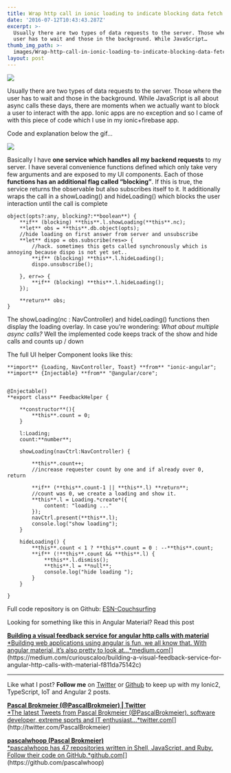 ```yaml
---
title: Wrap http call in ionic loading to indicate blocking data fetch
date: '2016-07-12T10:43:43.287Z'
excerpt: >-
  Usually there are two types of data requests to the server. Those where the
  user has to wait and those in the background. While JavaScript…
thumb_img_path: >-
  images/Wrap-http-call-in-ionic-loading-to-indicate-blocking-data-fetch/1*UEWjnu30dUlisQzsSF6ghA.png
layout: post
---
```

![](/images/Wrap-http-call-in-ionic-loading-to-indicate-blocking-data-fetch/1*UEWjnu30dUlisQzsSF6ghA.png)

Usually there are two types of data requests to the server. Those where the user has to wait and those in the background. While JavaScript is all about async calls these days, there are moments when we actually want to block a user to interact with the app. Ionic apps are no exception and so I came of with this piece of code which I use in my ionic+firebase app.

Code and explanation below the gif…

![](/images/Wrap-http-call-in-ionic-loading-to-indicate-blocking-data-fetch/1*EU113pSiuhM3hm9QzGX5yw.gif)

Basically I have **one service which handles all my backend requests** to my server. I have several convenience functions defined which only take very few arguments and are exposed to my UI components. Each of those **functions has an additional flag called “blocking”**. If this is true, the service returns the observable but also subscribes itself to it. It additionally wraps the call in a showLoading() and hideLoading() which blocks the user interaction until the call is complete

    object(opts?:any, blocking?:**boolean**) {  
        **if** (blocking) **this**.l.showLoading(**this**.nc);  
        **let** obs = **this**.db.object(opts);  
        //hide loading on first answer from server and unsubscribe  
        **let** dispo = obs.subscribe(res=> {  
            //hack. sometimes this gets called synchronously which is annoying because dispo is not yet set..          
            **if** (blocking) **this**.l.hideLoading();  
            dispo.unsubscribe();  
      
        }, err=> {  
            **if** (blocking) **this**.l.hideLoading();  
        });  
      
        **return** obs;  
    }

The showLoading(nc : NavController) and hideLoading() functions then display the loading overlay. In case you’re wondering: *What about multiple async calls?* Well the implemented code keeps track of the show and hide calls and counts up / down

The full UI helper Component looks like this:

    **import** {Loading, NavController, Toast} **from** "ionic-angular";  
    **import** {Injectable} **from** "@angular/core";  
      
      
    @Injectable()  
    **export class** FeedbackHelper {  
      
        **constructor**(){  
            **this**.count = 0;  
        }  
      
        l:Loading;  
        count:**number**;  
      
        showLoading(navCtrl:NavController) {  
              
            **this**.count++;  
            //increase requester count by one and if already over 0, return  
      
            **if** (**this**.count-1 || **this**.l) **return**;  
            //count was 0, we create a loading and show it.  
            **this**.l = Loading.*create*({  
                content: "loading ..."  
            });  
            navCtrl.present(**this**.l);  
            console.log("show loading");  
        }  
      
        hideLoading() {  
            **this**.count < 1 ? **this**.count = 0 : --**this**.count;  
            **if** (!**this**.count && **this**.l) {  
                **this**.l.dismiss();  
                **this**.l = **null**;  
                console.log("hide loading ");  
            }  
        }  
          
    }

Full code repository is on Github: [ESN-Couchsurfing](https://github.com/pascalwhoop/esn-couchsurfing)

Looking for something like this in Angular Material? Read this post

[**Building a visual feedback service for angular http calls with material**  
*Building web applications using angular is fun, we all know that. With angular material, it’s also pretty to look at…*medium.com](https://medium.com/curiouscaloo/building-a-visual-feedback-service-for-angular-http-calls-with-material-f811da75142c "https://medium.com/curiouscaloo/building-a-visual-feedback-service-for-angular-http-calls-with-material-f811da75142c")[](https://medium.com/curiouscaloo/building-a-visual-feedback-service-for-angular-http-calls-with-material-f811da75142c)

* * *

Like what I post? **Follow me** on [Twitter](http://twitter.com/PascalBrokmeier) or [Github](https://github.com/pascalwhoop) to keep up with my Ionic2, TypeScript, IoT and Angular 2 posts.

[**Pascal Brokmeier (@PascalBrokmeier) | Twitter**  
*The latest Tweets from Pascal Brokmeier (@PascalBrokmeier). software developer, extreme sports and IT enthusiast…*twitter.com](http://twitter.com/PascalBrokmeier "http://twitter.com/PascalBrokmeier")[](http://twitter.com/PascalBrokmeier)

[**pascalwhoop (Pascal Brokmeier)**  
*pascalwhoop has 47 repositories written in Shell, JavaScript, and Ruby. Follow their code on GitHub.*github.com](https://github.com/pascalwhoop "https://github.com/pascalwhoop")[](https://github.com/pascalwhoop)
